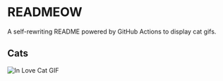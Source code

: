 # READMEOW

A self-rewriting README powered by GitHub Actions to display cat gifs.

## Cats

![In Love Cat GIF](https://media1.giphy.com/media/v1.Y2lkPTlhY2QwMmRhcHEwdmRrYnVlaDZ0anM1MDVnaWY3dzRpMWpjNzdnemxnaWVoaWZ5bSZlcD12MV9naWZzX3NlYXJjaCZjdD1n/MDJ9IbxxvDUQM/200.gif)
